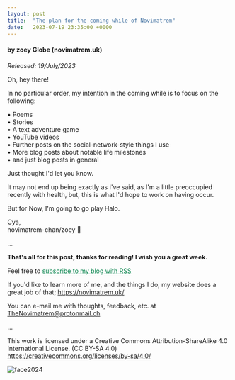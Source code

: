 ```yaml
---
layout: post
title:  "The plan for the coming while of Novimatrem"
date:   2023-07-19 23:35:00 +0000
---
```

#### by zoey Globe (novimatrem.uk)
*Released: 19/July/2023*

Oh, hey there!

In no particular order, my intention in the coming while is to focus on the following:

• Poems<br>
• Stories<br>
• A text adventure game<br>
• YouTube videos<br>
• Further posts on the social-network-style things I use<br>
• More blog posts about notable life milestones<br>
• and just blog posts in general<br>

Just thought I'd let you know.

It may not end up being exactly as I've said, as I'm a little preoccupied recently with health, but, this is what I'd hope to work on having occur.

But for Now, I'm going to go play Halo.

Cya,<br>
novimatrem-chan/zoey 💜

...

**That's all for this post, thanks for reading! I wish you a great week.**

Feel free to <a href="https://novimatrem.gitlab.io/blog/feed.xml" style="color: #008148" target="_blank">subscribe to my blog with RSS</a>

If you'd like to learn more of me, and the things I do, my website does a great job of that; <a href="https://novimatrem.uk/" style="color: #008148" target="_blank">https://novimatrem.uk/</a>

You can e-mail me with thoughts, feedback, etc. at [TheNovimatrem@protonmail.ch](mailto:TheNovimatrem@protonmail.ch)

...

This work is licensed under a Creative Commons Attribution-ShareAlike 4.0 International License. (CC BY-SA 4.0)
<a href="https://creativecommons.org/licenses/by-sa/4.0/" style="color: #008148" target="_blank">https://creativecommons.org/licenses/by-sa/4.0/</a>

![face2024](https://gitlab.com/Novimatrem/blog/-/raw/master/face2024.png)
